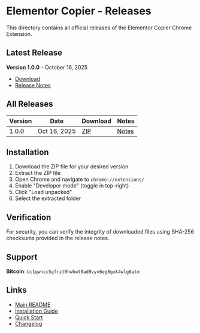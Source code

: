 # Elementor Copier - Releases

This directory contains all official releases of the Elementor Copier Chrome Extension.

## Latest Release

**Version 1.0.0** - October 16, 2025
- [Download](./elementor-copier-v1.0.0.zip)
- [Release Notes](./RELEASE-v1.0.0.md)

## All Releases

| Version | Date | Download | Notes |
|---------|------|----------|-------|
| 1.0.0 | Oct 16, 2025 | [ZIP](./elementor-copier-v1.0.0.zip) | [Notes](./RELEASE-v1.0.0.md) |

## Installation

1. Download the ZIP file for your desired version
2. Extract the ZIP file
3. Open Chrome and navigate to `chrome://extensions/`
4. Enable "Developer mode" (toggle in top-right)
5. Click "Load unpacked"
6. Select the extracted folder

## Verification

For security, you can verify the integrity of downloaded files using SHA-256 checksums provided in the release notes.

## Support

**Bitcoin**: `bc1qwncc5gfrzt0hwhwt9ad9vyv6eg8gxk4wlg6atm`

## Links

- [Main README](../README.md)
- [Installation Guide](../INSTALLATION.md)
- [Quick Start](../QUICKSTART.md)
- [Changelog](../CHANGELOG.md)
